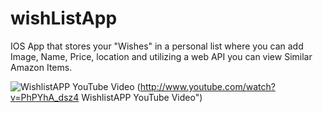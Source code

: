 # wishListApp
IOS App that stores your "Wishes" in a personal list where you can add Image, Name, Price, location and utilizing a web API you can view Similar Amazon Items.


![WishlistAPP YouTube Video](https://img.youtube.com/vi/PhPYhA_dsz4/0.jpg)
(http://www.youtube.com/watch?v=PhPYhA_dsz4 WishlistAPP YouTube Video")



